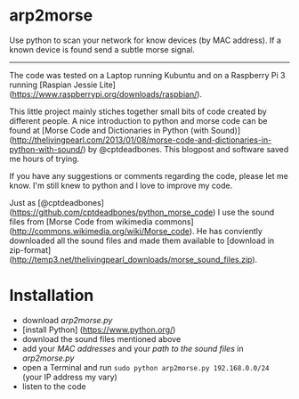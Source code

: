 # arp2morse
Use python to scan your network for know devices (by MAC address). If a known device is found send a subtle morse signal.

----
The code was tested on a Laptop running Kubuntu and on a Raspberry Pi 3 running [Raspian Jessie Lite] (https://www.raspberrypi.org/downloads/raspbian/).

This little project mainly stiches together small bits of code created by different people. A nice introduction to python and morse code can be found at [Morse Code and Dictionaries in Python (with Sound)] (http://thelivingpearl.com/2013/01/08/morse-code-and-dictionaries-in-python-with-sound/) by @cptdeadbones. This blogpost and software saved me hours of trying. 

If you have any suggestions or comments regarding the code, please let me know. I'm still knew to python and I love to improve my code. 

Just as [@cptdeadbones] (https://github.com/cptdeadbones/python_morse_code) I use the sound files from [Morse Code from wikimedia commons] (http://commons.wikimedia.org/wiki/Morse_code). He has conviently downloaded all the sound files and made them available to [download in zip-format] (http://temp3.net/thelivingpearl_downloads/morse_sound_files.zip).

# Installation
* download *arp2morse.py*
* [install Python] (https://www.python.org/)
* download the sound files mentioned above
* add your _MAC addresses_ and your _path to the sound files_ in *arp2morse.py*
* open a Terminal and run `sudo python arp2morse.py 192.168.0.0/24` (your IP address my vary)
* listen to the code
